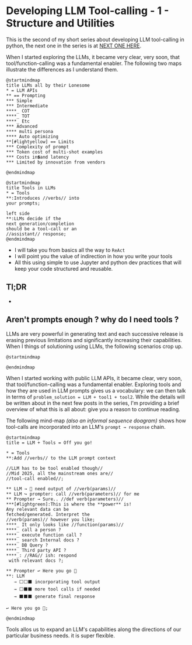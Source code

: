 # Developing LLM Tool-calling - 1 - Structure and Utilities

This is the second of my short series about developing LLM tool-calling in python, the next one in the series is at [NEXT ONE HERE](..).

When I started exploring the LLMs, it became very clear, very soon, that tool/function-calling was a fundamental enabler. The following two maps illustrate the differences as I understand them.

```plantuml
@startmindmap
title LLMs all by their Lonesome
* = LLM APIs
** == Prompting
*** Simple
*** Intermediate
****_ COT
****_ TOT
****_ Etc
*** Advanced
**** multi persona
**** Auto optimizing
**[#lightyellow] == Limits
*** Complexity of prompt
*** Token cost of multi-shot examples
*** Costs in💲and latency
*** Limited by innovation from vendors

@endmindmap
```

```plantuml
@startmindmap
title Tools in LLMs
* = Tools
**:Introduces //verbs// into 
your prompts;

left side
**:LLMs decide if the 
next generation/completion 
should be a tool-call or an 
//assistant// response;
@endmindmap
```



 - I will take you from basics all the way to `ReAct`
 - I will point you the value of indirection in how you write your tools
 - All this using simple to use Jupyter and python dev practices that will keep your code structured and reusable.

## Tl;DR

 - 

## Aren't prompts enough ? why do I need tools ?

LLMs are very powerful in generating text and each successive release is erasing previous limitations and significantly increasing their capabilities. When I things of solutioning using LLMs, the following scenarios crop up.

```plantuml
@startmindmap

@endmindmap
```

When I started working with public LLM APIs, it became clear, very soon, that tool/function-calling was a fundamental enabler. Exploring tools and how they are used in LLM prompts gives us a vocabulary: we can then talk in terms of `problem_solution = LLM + tool1 + tool2`. While the details will be written about in the next few posts in the series, I'm providing a brief overview of what this is all about: give you a reason to continue reading.


The following mind-map _(also an informal sequence doagram)_ shows how tool-calls are incorporated into an LLM's `prompt → response` chain.

```plantuml
@startmindmap
title = LLM + Tools = Off you go!

* = Tools
**:Add //verbs// to the LLM prompt context

//LLM has to be tool enabled though//
//Mid 2025, all the mainstream ones are//
//tool-call enabled//;

** LLM → 🤔 need output of //verb(params)//
** LLM ↪ prompter: call //verb(parameters)// for me 
** Prompter → Sure.. //def verb(parameters)//
***[#lightgreen]:This is where the **power** is!
Any relevant data can be 
fetched/generated. Interpret the 
//verb(params)// however you like;
****_ It only looks like //function(params)//
****_ call a person ?
****_ execute function call ?
****_ search Internal docs ?
****_ DB Query ?
****_ Third party API ?
****_: //RAG// ish: respond 
 with relevant docs ?;

** Prompter ↩ Here you go 📃
**: LLM 
   → ⬜⬜⬛ incorporating tool output     
   → ⬜⬛⬛ more tool calls if needed
   → ⬛⬛⬛ generate final response

↩ Here you go 📃;

@endmindmap
```

Tools allos us to expand an LLM's capabilities along the directions of our particular business needs. it is super flexible.
